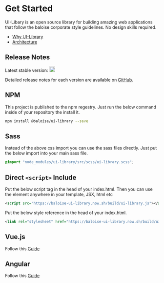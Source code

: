 # Get Started

UI-Libary is an open source library for building amazing web applications that follow the baloise corporate style guidelines.
No design skills required.

- [Why UI-Library](docs/introduction/why.md)
- [Architecture](docs/introduction/architecture.md)

## Release Notes

Latest stable version: <a href="https://badge.fury.io/js/%40baloise%2Fui-library"><img src="https://badge.fury.io/js/%40baloise%2Fui-library.svg" alt="npm version" height="18"></a>

Detailed release notes for each version are available on [GitHub](https://github.com/baloise/ui-library/releases).

## NPM

This project is published to the npm regestry. Just run the below command inside of your repository the install it.

```bash
npm install @baloise/ui-library --save
```

## Sass

Instead of the above css import you can use the sass files directly. Just put the below import into your main sass file.

```scss
@import "node_modules/ui-library/src/scss/ui-library.scss";
```

## Direct `<script>` Include

Put the below script tag in the head of your index.html.
Then you can use the element anywhere in your template, JSX, html etc

<!-- The snippet.plugin looks for the html lang, so to avoid that we use xml here -->

```xml
<script src="https://baloise-ui-library.now.sh/build/ui-library.js"></script>
```

Put the below style reference in the head of your index.html.

<!-- The snippet.plugin looks for the html lang, so to avoid that we use xml here -->

```xml
<link rel="stylesheet" href="https://baloise-ui-library.now.sh/build/ui-library.css" />
```

## Vue.js

Follow this [Guide](https://stenciljs.com/docs/vue)

## Angular

Follow this [Guide](https://stenciljs.com/docs/angular)
